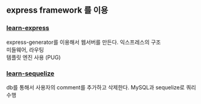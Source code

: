## express framework 를 이용

### [learn-express]('./learn-express')
express-generator를 이용해서 웹서버를 만든다.
익스프레스의 구조  
미들웨어, 라우팅  
템플릿 엔진 사용 (PUG)

### [learn-sequelize]('./learn-sequelize')
db를 통해서 사용자의 comment를 추가하고 삭제한다.
MySQL과 sequelize로 쿼리 수행
